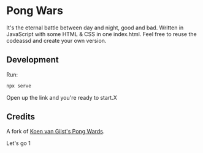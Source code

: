 # Pong Wars

It's the eternal battle between day and night, good and bad. Written in JavaScript with some HTML & CSS in one index.html. Feel free to reuse the codeassd and create your own version.

## Development

Run:

```sh
npx serve
```

Open up the link and you're ready to start.X

## Credits

A fork of [Koen van Gilst's Pong Wards](https://github.com/vnglst/pong-wars).

Let's go 1
